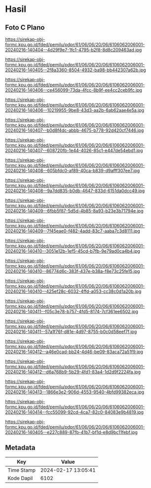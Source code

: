 # Hasil

## Foto C Plano

https://sirekap-obj-formc.kpu.go.id/fded/pemilu/pdpr/61/06/06/20/06/6106062006001-20240216-140404--4d29f9e7-1fc1-4795-b2f8-8d8c209463ad.jpg

https://sirekap-obj-formc.kpu.go.id/fded/pemilu/pdpr/61/06/06/20/06/6106062006001-20240216-140405--2f8a3360-8504-4932-ba98-bb442307a62b.jpg

https://sirekap-obj-formc.kpu.go.id/fded/pemilu/pdpr/61/06/06/20/06/6106062006001-20240216-140406--ce456099-73da-4fcc-8b9f-ee4cc2ceb9fc.jpg

https://sirekap-obj-formc.kpu.go.id/fded/pemilu/pdpr/61/06/06/20/06/6106062006001-20240216-140406--10219955-9be8-43d3-aa2b-6ab62aae4e5a.jpg

https://sirekap-obj-formc.kpu.go.id/fded/pemilu/pdpr/61/06/06/20/06/6106062006001-20240216-140407--b0d8f4dc-abbb-4675-b778-92d420cf7446.jpg

https://sirekap-obj-formc.kpu.go.id/fded/pemilu/pdpr/61/06/06/20/06/6106062006001-20240216-140407--608720fb-1e44-4026-85c1-e447de54ebd1.jpg

https://sirekap-obj-formc.kpu.go.id/fded/pemilu/pdpr/61/06/06/20/06/6106062006001-20240216-140408--605bfdc0-af89-40ca-b839-d9afff307ee7.jpg

https://sirekap-obj-formc.kpu.go.id/fded/pemilu/pdpr/61/06/06/20/06/6106062006001-20240216-140408--9a7dd835-b0db-4647-833d-6151da0dcc49.jpg

https://sirekap-obj-formc.kpu.go.id/fded/pemilu/pdpr/61/06/06/20/06/6106062006001-20240216-140409--6fbb5f87-5d5d-4b85-8a93-b23e3b71794e.jpg

https://sirekap-obj-formc.kpu.go.id/fded/pemilu/pdpr/61/06/06/20/06/6106062006001-20240216-140409--7f45eae0-f482-4add-83c7-aaba7c3d8111.jpg

https://sirekap-obj-formc.kpu.go.id/fded/pemilu/pdpr/61/06/06/20/06/6106062006001-20240216-140410--3051e12b-1ef5-45cd-b7fb-9e79ad0ca4b4.jpg

https://sirekap-obj-formc.kpu.go.id/fded/pemilu/pdpr/61/06/06/20/06/6106062006001-20240216-140410--86774d6c-383f-437e-b38a-f8e73c25fe15.jpg

https://sirekap-obj-formc.kpu.go.id/fded/pemilu/pdpr/61/06/06/20/06/6106062006001-20240216-140410--425ef28c-6032-4ffd-a053-cc38c0d1a20b.jpg

https://sirekap-obj-formc.kpu.go.id/fded/pemilu/pdpr/61/06/06/20/06/6106062006001-20240216-140411--f05c3e78-b757-4fd5-8174-7cf361ee6502.jpg

https://sirekap-obj-formc.kpu.go.id/fded/pemilu/pdpr/61/06/06/20/06/6106062006001-20240216-140411--57a1f76f-d81e-4d97-8755-b0c0d58eef7f.jpg

https://sirekap-obj-formc.kpu.go.id/fded/pemilu/pdpr/61/06/06/20/06/6106062006001-20240216-140412--a46e0cad-bb24-4d46-be09-83aca72a51f9.jpg

https://sirekap-obj-formc.kpu.go.id/fded/pemilu/pdpr/61/06/06/20/06/6106062006001-20240216-140412--d6a768b9-5b29-4fd1-83a4-1d2d9f2224fa.jpg

https://sirekap-obj-formc.kpu.go.id/fded/pemilu/pdpr/61/06/06/20/06/6106062006001-20240216-140413--1866e3e2-906d-4553-9540-4bfd99382eca.jpg

https://sirekap-obj-formc.kpu.go.id/fded/pemilu/pdpr/61/06/06/20/06/6106062006001-20240216-140414--fcc55099-92cd-4ca7-82c0-84083e9b4819.jpg

https://sirekap-obj-formc.kpu.go.id/fded/pemilu/pdpr/61/06/06/20/06/6106062006001-20240216-140405--e227c889-87fb-41b7-bf1d-e8d9bc11febf.jpg


## Metadata

| Key        | Value               |
| ---------- | ------------------- |
| Time Stamp | 2024-02-17 13:05:41 |
| Kode Dapil | 6102                |



